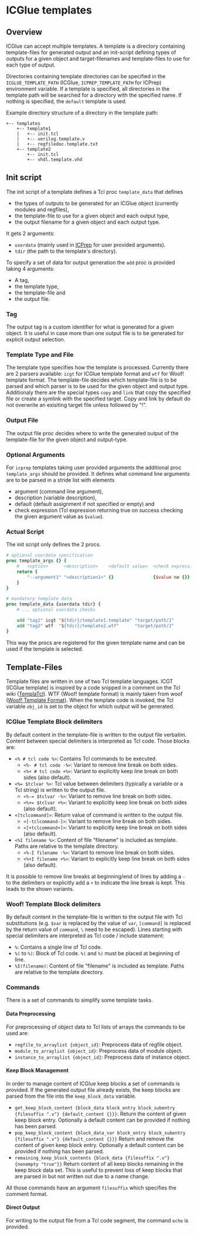 # ICGlue templates

## Overview
ICGlue can accept multiple templates.
A template is a directory containing template-files for generated output and an init-script defining types of outputs
for a given object and target-filenames and template-files to use for each type of output.

Directories containing template directories can be specified in the `ICGLUE_TEMPLATE_PATH` (ICGlue, `ICPREP_TEMPLATE_PATH` for ICPrep) environment variable.
If a template is specified, all directories in the template path will be searched for a directory with the specified name.
If nothing is specified, the `default` template is used.

Example directory structure of a directory in the template path:
```
+-- templates
    +-- template1
    |   +-- init.tcl
    |   +-- verilog.template.v
    |   +-- regfiledoc.template.txt
    +-- template2
        +-- init.tcl
        +-- vhdl.template.vhd
```

## Init script
The init script of a template defines a Tcl proc `template_data` that defines
* the types of outputs to be generated for an ICGlue object (currently modules and regfiles),
* the template-file to use for a given object and each output type,
* the output filename for a given object and each output type.

It gets 2 arguments:
* `userdata` (mainly used in [ICPrep](icprep.md) for user provided arguments).
* `tdir` (the path to the template's directory).

To specify a set of data for output generation the `add` proc is provided taking 4 arguments:
* A tag,
* the template type,
* the template-file and
* the output file.

### Tag
The output tag is a custom identifier for what is generated for a given object.
It is useful in case more than one output file is to be generated for explicit output selection.

### Template Type and File
The template type specifies how the template is processed.
Currently there are 2 parsers available: `icgt` for ICGlue template format and `wtf` for Woof! template format.
The template-file decides which template-file is to be parsed and which parser is to be used for the given object and output type.
Additionaly there are the special types `copy` and `link` that copy the specified file or create a symlink with the specified target.
Copy and link by default do not overwrite an exisiting target file unless followed by "!".

### Output File
The output file proc decides where to write the generated output of the template-file for the given object and output-type.

### Optional Arguments
For `icprep` templates taking user provided arguments the additional proc `template_args` should be provided.
It defines what command line arguments are to be parsed in a stride list with elements
* argument (command line argument),
* description (variable description),
* default (default assignment if not specified or empty) and
* check expression (Tcl expression returning true on success checking the given argument value as `$value`).

### Actual Script
The init script only defines the 2 procs.
```tcl
# optional userdata specification
proc template_args {} {
    #   <option>      <description>    <default value>  <check expression>
    return {
        "--argument1" "<description1>" {}               {$value ne {}}
    }
}

# mandatory template data
proc template_data {userdata tdir} {
    # ... optional userdata checks

    add "tag1" icgt "${tdir}/template1.template" "target/path/1"
    add "tag2" wtf  "${tdir}/template2.wtf"      "target/path/2"
}

```

This way the procs are registered for the given template name and can be used if the template is selected.


## Template-Files
Template files are written in one of two Tcl template languages.
ICGT (ICGlue template) is inspired by a code snipped in a comment on the Tcl wiki ([TemplaTcl](https://wiki.tcl-lang.org/page/TemplaTcl%3A+a+Tcl+template+engine "TemplaTcl: a Tcl template engine")).
WTF (Woof! template format) is mainly taken from woof ([Woof! Template Format](http://woof.sourceforge.net/woof-ug/_woof/docs/ug/wtf "Woof! Template Format")).
When the template code is invoked, the Tcl variable `obj_id` is set to the object for which output will be generated.

### ICGlue Template Block delimiters
By default content in the template-file is written to the output file verbatim.
Content between special delimiters is interpreted as Tcl code.
Those blocks are:
* `<% # tcl code %>`: Contains Tcl commands to be executed.
  * `<%- # tcl code -%>`: Variant to remove line break on both sides.
  * `<%+ # tcl code +%>`: Variant to explicitly keep line break on both sides (also default).
* `<%= $tclvar %>`: Tcl value between delimiters (typically a variable or a Tcl string) is written to the output file.
  * `<%-= $tclvar -%>`: Variant to remove line break on both sides.
  * `<%+= $tclvar +%>`: Variant to explicitly keep line break on both sides (also default).
* `<[tclcommand]>`: Return value of command is written to the output file.
  * `<[-tclcommand-]>`: Variant to remove line break on both sides.
  * `<[+tclcommand+]>`: Variant to explicitly keep line break on both sides (also default).
* `<%I filename %>`: Content of file "filename" is included as template. Paths are relative to the template directory.
  * `<%-I filename -%>`: Variant to remove line break on both sides.
  * `<%+I filename +%>`: Variant to explicitly keep line break on both sides (also default).

It is possible to remove line breaks at beginning/end of lines by adding a `-` to the delimiters or explicitly add a `+` to indicate the line break is kept.
This leads to the shown variants.

### Woof! Template Block delimiters
By default content in the template-file is written to the output file with Tcl substitutions
(e.g. `$var` is replaced by the value of `var`, `[command]` is replaced by the return value of `command`, `\` need to be escaped).
Lines starting with special delimiters are interpreted as Tcl code / include statement:
* `%`: Contains a single line of Tcl code.
* `%(` to `%)`: Block of Tcl code. `%(` and `%)` must be placed at beginning of line.
* `%I(filename)`: Content of file "filename" is included as template. Paths are relative to the template directory.

### Commands
There is a set of commands to simplify some template tasks.

#### Data Preprocessing
For preprocessing of object data to Tcl lists of arrays the commands to be used are:
* `regfile_to_arraylist {object_id}`: Preprocess data of regfile object.
* `module_to_arraylist {object_id}`: Preprocess data of module object.
* `instance_to_arraylist {object_id}`: Preprocess data of instance object.

#### Keep Block Management
In order to manage content of ICGlue keep blocks a set of commands is provided.
If the generated output file already exists, the keep blocks are parsed from the file into the `keep_block_data` variable.
* `get_keep_block_content {block_data block_entry block_subentry {filesuffix ".v"} {default_content {}}}`:
  Return the content of given keep block entry. Optionally a default content can be provided if nothing has been parsed.
* `pop_keep_block_content {block_data_var block_entry block_subentry {filesuffix ".v"} {default_content {}}}`
  Return and remove the content of given keep block entry. Optionally a default content can be provided if nothing has been parsed.
* `remaining_keep_block_contents {block_data {filesuffix ".v"} {nonempty "true"}}`
  Return content of all keep blocks remaining in the keep block data set.
  This is useful to prevent loss of keep blocks that are parsed in but not written out due to a name change.

All those commands have an argument `filesuffix` which specifies the comment format.

#### Direct Output
For writing to the output file from a Tcl code segment, the command `echo` is provided.
